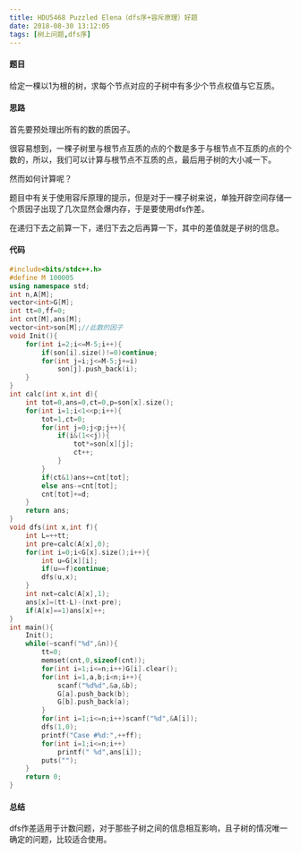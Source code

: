 ```yaml
---
title: HDU5468 Puzzled Elena（dfs序+容斥原理）好题
date: 2018-08-30 13:12:05
tags: [树上问题,dfs序]
---
```


#### 题目
给定一棵以1为根的树，求每个节点对应的子树中有多少个节点权值与它互质。

#### 思路
首先要预处理出所有的数的质因子。

很容易想到，一棵子树里与根节点互质的点的个数是多于与根节点不互质的点的个数的，所以，我们可以计算与根节点不互质的点，最后用子树的大小减一下。

然而如何计算呢？

题目中有关于使用容斥原理的提示，但是对于一棵子树来说，单独开辟空间存储一个质因子出现了几次显然会爆内存，于是要使用dfs作差。
<!--more-->
在递归下去之前算一下，递归下去之后再算一下，其中的差值就是子树的信息。

#### 代码
```c++
#include<bits/stdc++.h>
#define M 100005
using namespace std;
int n,A[M];
vector<int>G[M];
int tt=0,ff=0;
int cnt[M],ans[M];
vector<int>son[M];//此数的因子
void Init(){
    for(int i=2;i<=M-5;i++){
    	if(son[i].size()!=0)continue;
    	for(int j=i;j<=M-5;j+=i)
    		son[j].push_back(i);
	}
}
int calc(int x,int d){
	int tot=0,ans=0,ct=0,p=son[x].size();
	for(int i=1;i<1<<p;i++){
		tot=1,ct=0;
		for(int j=0;j<p;j++){
			if(i&(1<<j)){
				tot*=son[x][j];
				ct++;
			}
		}
		if(ct&1)ans+=cnt[tot];
		else ans-=cnt[tot];
		cnt[tot]+=d;
	}
	return ans;
}
void dfs(int x,int f){
	int L=++tt;
	int pre=calc(A[x],0);
	for(int i=0;i<G[x].size();i++){
		int u=G[x][i];
		if(u==f)continue;
		dfs(u,x);
	}
	int nxt=calc(A[x],1);
	ans[x]=(tt-L)-(nxt-pre);
	if(A[x]==1)ans[x]++;
}
int main(){
	Init();
	while(~scanf("%d",&n)){
		tt=0;
		memset(cnt,0,sizeof(cnt));
		for(int i=1;i<=n;i++)G[i].clear(); 
		for(int i=1,a,b;i<n;i++){
			scanf("%d%d",&a,&b);
			G[a].push_back(b);
			G[b].push_back(a); 
		}
		for(int i=1;i<=n;i++)scanf("%d",&A[i]);
		dfs(1,0);
		printf("Case #%d:",++ff);
		for(int i=1;i<=n;i++)
			printf(" %d",ans[i]);
		puts("");
	}
	return 0;
}
```

#### 总结
dfs作差适用于计数问题，对于那些子树之间的信息相互影响，且子树的情况唯一确定的问题，比较适合使用。

